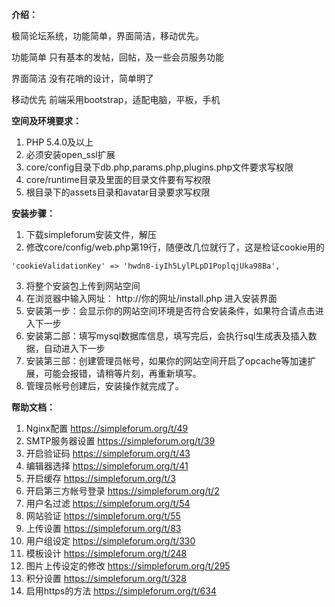 **介绍：**

极简论坛系统，功能简单，界面简洁，移动优先。

功能简单
只有基本的发帖，回帖，及一些会员服务功能

界面简洁
没有花哨的设计，简单明了

移动优先
前端采用bootstrap，适配电脑，平板，手机

**空间及环境要求：**

1. PHP 5.4.0及以上
2. 必须安装open_ssl扩展
3. core/config目录下db.php,params.php,plugins.php文件要求写权限
4. core/runtime目录及里面的目录文件要有写权限
5. 根目录下的assets目录和avatar目录要求写权限

**安装步骤：**

1. 下载simpleforum安装文件，解压
2. 修改core/config/web.php第19行，随便改几位就行了，这是检证cookie用的
 ```
 'cookieValidationKey' => 'hwdn8-iyIh5LylPLpD1PoplqjUka98Ba',
 ```
3. 将整个安装包上传到网站空间
4. 在浏览器中输入网址： http://你的网址/install.php  进入安装界面
5. 安装第一步：会显示你的网站空间环境是否符合安装条件，如果符合请点击进入下一步
6. 安装第二部：填写mysql数据库信息，填写完后，会执行sql生成表及插入数据，自动进入下一步
7. 安装第三部：创建管理员帐号，如果你的网站空间开启了opcache等加速扩展，可能会报错，请稍等片刻，再重新填写。
8. 管理员帐号创建后，安装操作就完成了。

**帮助文档：**

1. Nginx配置 https://simpleforum.org/t/49
2. SMTP服务器设置 https://simpleforum.org/t/39
3. 开启验证码 https://simpleforum.org/t/43
4. 编辑器选择 https://simpleforum.org/t/41
5. 开启缓存 https://simpleforum.org/t/3
6. 开启第三方帐号登录 https://simpleforum.org/t/2
7. 用户名过滤 https://simpleforum.org/t/54
8. 网站验证 https://simpleforum.org/t/55
9. 上传设置 https://simpleforum.org/t/83
10. 用户组设定 https://simpleforum.org/t/330
11. 模板设计 https://simpleforum.org/t/248
12. 图片上传设定的修改 https://simpleforum.org/t/295
13. 积分设置 https://simpleforum.org/t/328
14. 启用https的方法 https://simpleforum.org/t/634
